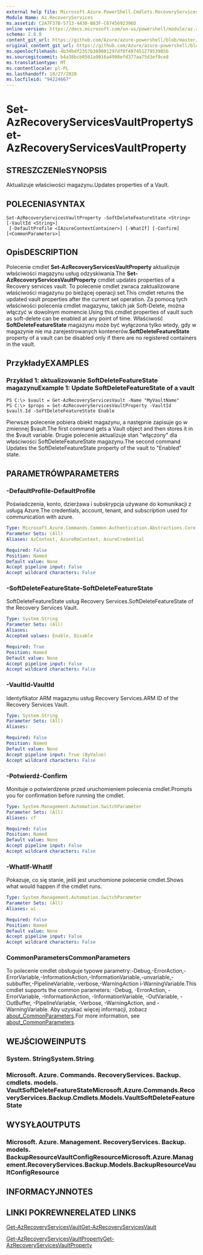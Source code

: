 ```yaml
---
external help file: Microsoft.Azure.PowerShell.Cmdlets.RecoveryServices.Backup.dll-Help.xml
Module Name: Az.RecoveryServices
ms.assetid: C2A7F37B-5713-4430-B83F-C6745692396D
online version: https://docs.microsoft.com/en-us/powershell/module/az.recoveryservices/set-azrecoveryservicesvaultproperty
schema: 2.0.0
content_git_url: https://github.com/Azure/azure-powershell/blob/master/src/RecoveryServices/RecoveryServices/help/Set-AzRecoveryServicesVaultProperty.md
original_content_git_url: https://github.com/Azure/azure-powershell/blob/master/src/RecoveryServices/RecoveryServices/help/Set-AzRecoveryServicesVaultProperty.md
ms.openlocfilehash: 4b34bdf2357b389081297df8f49745127953985b
ms.sourcegitcommit: b4a38bcb0501a9016a4998efd377aa75d3ef9ce8
ms.translationtype: MT
ms.contentlocale: pl-PL
ms.lasthandoff: 10/27/2020
ms.locfileid: "94224667"
---
```

# <span data-ttu-id="5acb6-101">Set-AzRecoveryServicesVaultProperty</span><span class="sxs-lookup"><span data-stu-id="5acb6-101">Set-AzRecoveryServicesVaultProperty</span></span>

## <span data-ttu-id="5acb6-102">STRESZCZENIe</span><span class="sxs-lookup"><span data-stu-id="5acb6-102">SYNOPSIS</span></span>
<span data-ttu-id="5acb6-103">Aktualizuje właściwości magazynu.</span><span class="sxs-lookup"><span data-stu-id="5acb6-103">Updates properties of a Vault.</span></span>

## <span data-ttu-id="5acb6-104">POLECENIA</span><span class="sxs-lookup"><span data-stu-id="5acb6-104">SYNTAX</span></span>

```
Set-AzRecoveryServicesVaultProperty -SoftDeleteFeatureState <String> [-VaultId <String>]
 [-DefaultProfile <IAzureContextContainer>] [-WhatIf] [-Confirm] [<CommonParameters>]
```

## <span data-ttu-id="5acb6-105">Opis</span><span class="sxs-lookup"><span data-stu-id="5acb6-105">DESCRIPTION</span></span>
<span data-ttu-id="5acb6-106">Polecenie cmdlet **Set-AzRecoveryServicesVaultProperty** aktualizuje właściwości magazynu usług odzyskiwania.</span><span class="sxs-lookup"><span data-stu-id="5acb6-106">The **Set-AzRecoveryServicesVaultProperty** cmdlet updates properties of a Recovery services vault.</span></span>
<span data-ttu-id="5acb6-107">To polecenie cmdlet zwraca zaktualizowane właściwości magazynu po bieżącej operacji set.</span><span class="sxs-lookup"><span data-stu-id="5acb6-107">This cmdlet returns the updated vault properties after the current set operation.</span></span>
<span data-ttu-id="5acb6-108">Za pomocą tych właściwości polecenia cmdlet magazynu, takich jak Soft-Delete, można włączyć w dowolnym momencie.</span><span class="sxs-lookup"><span data-stu-id="5acb6-108">Using this cmdlet properties of vault such as soft-delete can be enabled at any point of time.</span></span>
<span data-ttu-id="5acb6-109">Właściwość **SoftDeleteFeatureState** magazynu może być wyłączona tylko wtedy, gdy w magazynie nie ma zarejestrowanych kontenerów.</span><span class="sxs-lookup"><span data-stu-id="5acb6-109">**SoftDeleteFeatureState** property of a vault can be disabled only if there are no registered containers in the vault.</span></span>

## <span data-ttu-id="5acb6-110">Przykłady</span><span class="sxs-lookup"><span data-stu-id="5acb6-110">EXAMPLES</span></span>

### <span data-ttu-id="5acb6-111">Przykład 1: aktualizowanie SoftDeleteFeatureState magazynu</span><span class="sxs-lookup"><span data-stu-id="5acb6-111">Example 1: Update SoftDeleteFeatureState of a vault</span></span>
```
PS C:\> $vault = Get-AzRecoveryServicesVault -Name "MyVaultName"
PS C:\> $props = Set-AzRecoveryServicesVaultProperty -VaultId $vault.Id -SoftDeleteFeatureState Enable
```

<span data-ttu-id="5acb6-112">Pierwsze polecenie pobiera obiekt magazynu, a następnie zapisuje go w zmiennej $vault.</span><span class="sxs-lookup"><span data-stu-id="5acb6-112">The first command gets a Vault object and then stores it in the $vault variable.</span></span>
<span data-ttu-id="5acb6-113">Drugie polecenie aktualizuje stan "włączony" dla właściwości SoftDeleteFeatureState magazynu.</span><span class="sxs-lookup"><span data-stu-id="5acb6-113">The second command Updates the SoftDeleteFeatureState property of the vault to "Enabled" state.</span></span>

## <span data-ttu-id="5acb6-114">PARAMETRÓW</span><span class="sxs-lookup"><span data-stu-id="5acb6-114">PARAMETERS</span></span>

### <span data-ttu-id="5acb6-115">-DefaultProfile</span><span class="sxs-lookup"><span data-stu-id="5acb6-115">-DefaultProfile</span></span>
<span data-ttu-id="5acb6-116">Poświadczenia, konto, dzierżawa i subskrypcja używane do komunikacji z usługą Azure.</span><span class="sxs-lookup"><span data-stu-id="5acb6-116">The credentials, account, tenant, and subscription used for communication with azure.</span></span>

```yaml
Type: Microsoft.Azure.Commands.Common.Authentication.Abstractions.Core.IAzureContextContainer
Parameter Sets: (All)
Aliases: AzContext, AzureRmContext, AzureCredential

Required: False
Position: Named
Default value: None
Accept pipeline input: False
Accept wildcard characters: False
```

### <span data-ttu-id="5acb6-117">-SoftDeleteFeatureState</span><span class="sxs-lookup"><span data-stu-id="5acb6-117">-SoftDeleteFeatureState</span></span>
<span data-ttu-id="5acb6-118">SoftDeleteFeatureState usług Recovery Services.</span><span class="sxs-lookup"><span data-stu-id="5acb6-118">SoftDeleteFeatureState of the Recovery Services Vault.</span></span>

```yaml
Type: System.String
Parameter Sets: (All)
Aliases:
Accepted values: Enable, Disable

Required: True
Position: Named
Default value: None
Accept pipeline input: False
Accept wildcard characters: False
```

### <span data-ttu-id="5acb6-119">-VaultId</span><span class="sxs-lookup"><span data-stu-id="5acb6-119">-VaultId</span></span>
<span data-ttu-id="5acb6-120">Identyfikator ARM magazynu usług Recovery Services.</span><span class="sxs-lookup"><span data-stu-id="5acb6-120">ARM ID of the Recovery Services Vault.</span></span>

```yaml
Type: System.String
Parameter Sets: (All)
Aliases:

Required: False
Position: Named
Default value: None
Accept pipeline input: True (ByValue)
Accept wildcard characters: False
```

### <span data-ttu-id="5acb6-121">-Potwierdź</span><span class="sxs-lookup"><span data-stu-id="5acb6-121">-Confirm</span></span>
<span data-ttu-id="5acb6-122">Monituje o potwierdzenie przed uruchomieniem polecenia cmdlet.</span><span class="sxs-lookup"><span data-stu-id="5acb6-122">Prompts you for confirmation before running the cmdlet.</span></span>

```yaml
Type: System.Management.Automation.SwitchParameter
Parameter Sets: (All)
Aliases: cf

Required: False
Position: Named
Default value: None
Accept pipeline input: False
Accept wildcard characters: False
```

### <span data-ttu-id="5acb6-123">-WhatIf</span><span class="sxs-lookup"><span data-stu-id="5acb6-123">-WhatIf</span></span>
<span data-ttu-id="5acb6-124">Pokazuje, co się stanie, jeśli jest uruchomione polecenie cmdlet.</span><span class="sxs-lookup"><span data-stu-id="5acb6-124">Shows what would happen if the cmdlet runs.</span></span>

```yaml
Type: System.Management.Automation.SwitchParameter
Parameter Sets: (All)
Aliases: wi

Required: False
Position: Named
Default value: None
Accept pipeline input: False
Accept wildcard characters: False
```

### <span data-ttu-id="5acb6-125">CommonParameters</span><span class="sxs-lookup"><span data-stu-id="5acb6-125">CommonParameters</span></span>
<span data-ttu-id="5acb6-126">To polecenie cmdlet obsługuje typowe parametry:-Debug,-ErrorAction,-ErrorVariable,-InformationAction,-InformationVariable,-unvariable,-subbuffer,-PipelineVariable,-verbose,-WarningAction i-WarningVariable.</span><span class="sxs-lookup"><span data-stu-id="5acb6-126">This cmdlet supports the common parameters: -Debug, -ErrorAction, -ErrorVariable, -InformationAction, -InformationVariable, -OutVariable, -OutBuffer, -PipelineVariable, -Verbose, -WarningAction, and -WarningVariable.</span></span> <span data-ttu-id="5acb6-127">Aby uzyskać więcej informacji, zobacz [about_CommonParameters](http://go.microsoft.com/fwlink/?LinkID=113216).</span><span class="sxs-lookup"><span data-stu-id="5acb6-127">For more information, see [about_CommonParameters](http://go.microsoft.com/fwlink/?LinkID=113216).</span></span>

## <span data-ttu-id="5acb6-128">WEJŚCIOWE</span><span class="sxs-lookup"><span data-stu-id="5acb6-128">INPUTS</span></span>

### <span data-ttu-id="5acb6-129">System. String</span><span class="sxs-lookup"><span data-stu-id="5acb6-129">System.String</span></span>

### <span data-ttu-id="5acb6-130">Microsoft. Azure. Commands. RecoveryServices. Backup. cmdlets. models. VaultSoftDeleteFeatureState</span><span class="sxs-lookup"><span data-stu-id="5acb6-130">Microsoft.Azure.Commands.RecoveryServices.Backup.Cmdlets.Models.VaultSoftDeleteFeatureState</span></span>

## <span data-ttu-id="5acb6-131">WYSYŁA</span><span class="sxs-lookup"><span data-stu-id="5acb6-131">OUTPUTS</span></span>

### <span data-ttu-id="5acb6-132">Microsoft. Azure. Management. RecoveryServices. Backup. models. BackupResourceVaultConfigResource</span><span class="sxs-lookup"><span data-stu-id="5acb6-132">Microsoft.Azure.Management.RecoveryServices.Backup.Models.BackupResourceVaultConfigResource</span></span>

## <span data-ttu-id="5acb6-133">INFORMACYJN</span><span class="sxs-lookup"><span data-stu-id="5acb6-133">NOTES</span></span>

## <span data-ttu-id="5acb6-134">LINKI POKREWNE</span><span class="sxs-lookup"><span data-stu-id="5acb6-134">RELATED LINKS</span></span>

[<span data-ttu-id="5acb6-135">Get-AzRecoveryServicesVault</span><span class="sxs-lookup"><span data-stu-id="5acb6-135">Get-AzRecoveryServicesVault</span></span>](./Get-AzRecoveryServicesVault.md)

[<span data-ttu-id="5acb6-136">Get-AzRecoveryServicesVaultProperty</span><span class="sxs-lookup"><span data-stu-id="5acb6-136">Get-AzRecoveryServicesVaultProperty</span></span>](./Get-AzRecoveryServicesVaultProperty.md)


